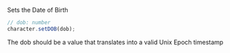 Sets the Date of Birth

```ts
// dob: number
character.setDOB(dob);
```

The dob should be a value that translates into a valid Unix Epoch timestamp
